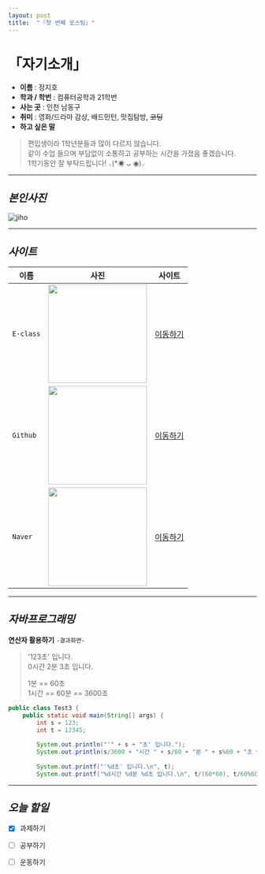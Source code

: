 ```yaml
---
layout: post
title:  "『첫 번째 포스팅』"
---
```

# 「자기소개」
<!-- Heading -->
<!-- Bullet list -->
<!-- Text attrivutes -->
<!-- Image -->
<!-- Link -->
<!-- Code -->
<!-- Click list -->



- **이름** : 정지호 
- **학과 / 학번** : 컴퓨터공학과 21학번 
- **사는 곳** : 인천 남동구
- **취미** : 영화/드라마 감상,  배드민턴,  맛집탐방,  ~~코딩~~
- **하고 싶은 말**
<!-- Quoto -->
  > 편입생이라 1학년분들과 많이 다르지 않습니다.     
  > 같이 수업 들으며 부담없이 소통하고 공부하는 시간을 가졌음 좋겠습니다.        
  > 1학기동안 잘 부탁드립니다! ⸜(*◉ ᴗ ◉)⸝    

***

## *본인사진*
![jiho](https://user-images.githubusercontent.com/127321491/226171178-bde24ccf-96aa-4eea-bc0f-1da226b0e7e1.jpg)

***

## *사이트*
<!-- Table -->
| 이름 | 사진 | 사이트 |
--|--|--
`E-class` | <img src="https://user-images.githubusercontent.com/127321491/226171578-b91f9c4d-a733-4819-8a55-7763052877ea.jpg" width="200"> | [이동하기](http://eclass.hansei.ac.kr/ilos/main/main_form.acl)
`Github` | <img src="https://user-images.githubusercontent.com/127321491/226171500-45af89bd-8fc3-43b7-bdd5-0d04ea825143.png" width="200"> | [이동하기](https://github.com/)
`Naver` | <img src="https://user-images.githubusercontent.com/127321491/226171593-a33beba7-5680-4baf-84a5-152efb4f4715.jpg" width="200"> | [이동하기](https://www.naver.com/)

***

## *자바프로그래밍*
**연산자 활용하기**
 `-결과화면-`

> '123초' 입니다.  
> 0시간 2분 3초 입니다.
> 
> 1분 == 60초  
> 1시간 == 60분 == 3600초

```java
public class Test3 {
	public static void main(String[] args) {
		int s = 123;
		int t = 12345;
		
		System.out.println("'" + s + "초' 입니다.");
		System.out.println(s/3600 + "시간 " + s/60 + "분 " + s%60 + "초 입니다.");
		
		System.out.printf("'%d초' 입니다.\n", t);
		System.out.printf("%d시간 %d분 %d초 입니다.\n", t/(60*60), t/60%60 ,t%60);      
```

***

## *오늘 할일*
- [x] 과제하기
- [ ] 공부하기
- [ ] 운동하기



